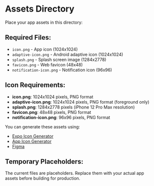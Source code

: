 # Assets Directory

Place your app assets in this directory:

## Required Files:
- `icon.png` - App icon (1024x1024)
- `adaptive-icon.png` - Android adaptive icon (1024x1024)
- `splash.png` - Splash screen image (1284x2778)
- `favicon.png` - Web favicon (48x48)
- `notification-icon.png` - Notification icon (96x96)

## Icon Requirements:
- **icon.png**: 1024x1024 pixels, PNG format
- **adaptive-icon.png**: 1024x1024 pixels, PNG format (foreground only)
- **splash.png**: 1284x2778 pixels (iPhone 12 Pro Max resolution)
- **favicon.png**: 48x48 pixels, PNG format
- **notification-icon.png**: 96x96 pixels, PNG format

You can generate these assets using:
- [Expo Icon Generator](https://docs.expo.dev/guides/app-icons/)
- [App Icon Generator](https://appicon.co/)
- [Figma](https://www.figma.com/)

## Temporary Placeholders:
The current files are placeholders. Replace them with your actual app assets before building for production.

